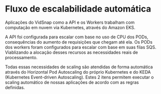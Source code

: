 # Fluxo de escalabilidade automática

Aplicações do VidSnap como a API e os Workers trabalham com computação em nuvem via Kubernetes, através do Amazon EKS.

A API foi configurada para escalar com base no uso de CPU dos PODs, consequências do aumento de requisições que chegam até ela. Os PODs dos workers foram configurados para escalar com base em suas filas SQS. Viablizando a alocação desses recursos as necessidades reais de processamento.

Todas essas necessidades de scaling são atendidas de forma automática através do Horizontal Pod Autoscaling do próprio Kubernetes e do KEDA (Kubernetes Event-driven Autoscaling). Estes 2 itens permitem executar o scaling automático de nossas aplicações de acordo com as regras definidas.